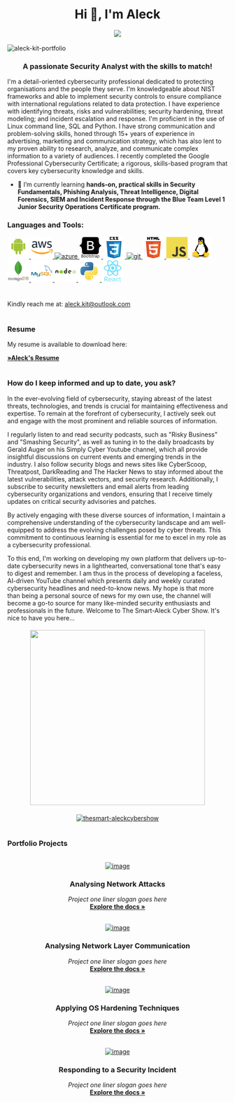 <h1 align="center">Hi 👋, I'm Aleck</h1>

<p align="center"> <img src="https://github.com/Aleck-Kit-Portfolio/Aleck-Kit-Portfolio/assets/16060702/5cb8dafb-6853-432b-920c-46efbae1c4c9"/> </p>

<p align="left"> <img src="https://komarev.com/ghpvc/?username=aleck-kit-portfolio&label=Profile%20views&color=0e75b6&style=flat" alt="aleck-kit-portfolio" /> </p>

<h3 align="center">A passionate Security Analyst with the skills to match!</h3>
<p>I'm a detail-oriented cybersecurity professional dedicated to protecting organisations and the people they serve. I'm knowledgeable about NIST frameworks and able to implement security controls to ensure compliance with international regulations related to data protection. I have experience with identifying threats, risks and vulnerabilities; security hardening, threat modeling; and incident escalation and response. I'm proficient in the use of Linux command line, SQL and Python. I have strong communication and problem-solving skills, honed through 15+ years of experience in advertising, marketing and communication strategy, which has also lent to my proven ability to research, analyze, and communicate complex information to a variety of audiences. I recently completed the Google Professional Cybersecurity Certificate; a rigorous, skills-based program that covers key cybersecurity knowledge and skills.</p>

- 🌱 I’m currently learning **hands-on, practical skills in Security Fundamentals, Phishing Analysis, Threat Intelligence, Digital Forensics, SIEM and Incident Response through the Blue Team Level 1 Junior Security Operations Certificate program.**

<h3 align="left">Languages and Tools:</h3>
<p align="left"> <a href="https://developer.android.com" target="_blank" rel="noreferrer"> <img src="https://raw.githubusercontent.com/devicons/devicon/master/icons/android/android-original-wordmark.svg" alt="android" width="50" height="50"/> </a> <a href="https://aws.amazon.com" target="_blank" rel="noreferrer"> <img src="https://raw.githubusercontent.com/devicons/devicon/master/icons/amazonwebservices/amazonwebservices-original-wordmark.svg" alt="aws" width="50" height="50"/> </a> <a href="https://azure.microsoft.com/en-in/" target="_blank" rel="noreferrer"> <img src="https://www.vectorlogo.zone/logos/microsoft_azure/microsoft_azure-icon.svg" alt="azure" width="50" height="50"/> </a> <a href="https://getbootstrap.com" target="_blank" rel="noreferrer"> <img src="https://raw.githubusercontent.com/devicons/devicon/master/icons/bootstrap/bootstrap-plain-wordmark.svg" alt="bootstrap" width="50" height="50"/> </a> <a href="https://www.w3schools.com/css/" target="_blank" rel="noreferrer"> <img src="https://raw.githubusercontent.com/devicons/devicon/master/icons/css3/css3-original-wordmark.svg" alt="css3" width="50" height="50"/> </a> <a href="https://git-scm.com/" target="_blank" rel="noreferrer"> <img src="https://www.vectorlogo.zone/logos/git-scm/git-scm-icon.svg" alt="git" width="50" height="50"/> </a> <a href="https://www.w3.org/html/" target="_blank" rel="noreferrer"> <img src="https://raw.githubusercontent.com/devicons/devicon/master/icons/html5/html5-original-wordmark.svg" alt="html5" width="50" height="50"/> </a> <a href="https://developer.mozilla.org/en-US/docs/Web/JavaScript" target="_blank" rel="noreferrer"> <img src="https://raw.githubusercontent.com/devicons/devicon/master/icons/javascript/javascript-original.svg" alt="javascript" width="50" height="50"/> </a> <a href="https://www.linux.org/" target="_blank" rel="noreferrer"> <img src="https://raw.githubusercontent.com/devicons/devicon/master/icons/linux/linux-original.svg" alt="linux" width="50" height="50"/> </a> <a href="https://www.mongodb.com/" target="_blank" rel="noreferrer"> <img src="https://raw.githubusercontent.com/devicons/devicon/master/icons/mongodb/mongodb-original-wordmark.svg" alt="mongodb" width="50" height="50"/> </a> <a href="https://www.mysql.com/" target="_blank" rel="noreferrer"> <img src="https://raw.githubusercontent.com/devicons/devicon/master/icons/mysql/mysql-original-wordmark.svg" alt="mysql" width="50" height="50"/> </a> <a href="https://nodejs.org" target="_blank" rel="noreferrer"> <img src="https://raw.githubusercontent.com/devicons/devicon/master/icons/nodejs/nodejs-original-wordmark.svg" alt="nodejs" width="50" height="50"/> </a> <a href="https://www.python.org" target="_blank" rel="noreferrer"> <img src="https://raw.githubusercontent.com/devicons/devicon/master/icons/python/python-original.svg" alt="python" width="50" height="50"/> </a> <a href="https://reactjs.org/" target="_blank" rel="noreferrer"> <img src="https://raw.githubusercontent.com/devicons/devicon/master/icons/react/react-original-wordmark.svg" alt="react" width="50" height="50"/> </a> </p>

<h1 align="center"></h1>

<p>Kindly reach me at: <a href="mailto:aleck.kit@outlook.com">aleck.kit@outlook.com</a></p> 

  


<h1 align="center"></h1>
<h3 align="left">Resume</h3>
<p>My resume is available to download here: </p>
<a href="https://drive.google.com/file/d/15RkkBGhJlNKQwefq-N_QCgrXbV8hJY-e/view?usp=sharing"><strong>»Aleck's Resume </strong></a>




<h1 align="center"></h1>

<h3 align="left">How do I keep informed and up to date, you ask?</h3>
<p> 
In the ever-evolving field of cybersecurity, staying abreast of the latest threats, technologies, and trends is crucial for maintaining effectiveness and expertise. To remain at the forefront of cybersecurity, I actively seek out and engage with the most prominent and reliable sources of information.

I regularly listen to and read security podcasts, such as "Risky Business" and "Smashing Security", as well as tuning in to the daily broadcasts by Gerald Auger on his Simply Cyber Youtube channel, which all provide insightful discussions on current events and emerging trends in the industry. I also follow security blogs and news sites like CyberScoop, Threatpost, DarkReading and The Hacker News to stay informed about the latest vulnerabilities, attack vectors, and security research. Additionally, I subscribe to security newsletters and email alerts from leading cybersecurity organizations and vendors, ensuring that I receive timely updates on critical security advisories and patches.

By actively engaging with these diverse sources of information, I maintain a comprehensive understanding of the cybersecurity landscape and am well-equipped to address the evolving challenges posed by cyber threats. This commitment to continuous learning is essential for me to excel in my role as a cybersecurity professional. 

To this end, I'm working on developing my own platform that delivers up-to-date cybersecurity news in a lighthearted, conversational tone that's easy to digest and remember. I am thus in the process of developing a faceless, AI-driven YouTube channel which presents daily and weekly curated cybersecurity headlines and need-to-know news. My hope is that more than being a personal source of news for my own use, the channel will become a go-to source for many like-minded security enthusiasts and professionals in the future. Welcome to The Smart-Aleck Cyber Show. It's nice to have you here... </p>


<div align="center">
  <img src="https://github.com/Aleck-Kit-Portfolio/Aleck-Kit-Portfolio/assets/16060702/c1f54cc1-02b0-4d60-a77f-6b5fafc76392" height="400" width="400" style="border: 5px solid #fff;"/>
</div>

<p align="center">
<a href="https://www.youtube.com/c/thesmart-aleckcybershow" target="blank"><img align="center" src="https://raw.githubusercontent.com/rahuldkjain/github-profile-readme-generator/master/src/images/icons/Social/youtube.svg" alt="thesmart-aleckcybershow" height="50" width="60" /></a>
</p>

<h1 align="center"></h1>
<h3 align="left">Portfolio Projects</h3>

<!-- PROJECT LOGO -->
<br />
<!-- UPDATE -->
<div align="center">
  <a href="Portfolio Project 1 Analysing Network Attacks.pdf">
    <img width="140" alt="image" src="https://user-images.githubusercontent.com/86282911/206632284-cb260f57-c612-4ab5-b92b-2172c341ab23.png">
  </a>
  <h3 align="center">Analysing Network Attacks</h3>
  <p align="center">
    <i>Project one liner slogan goes here</i>
    <br />
    <a href="Portfolio Project 1 Analysing Network Attacks.pdf"><strong>Explore the docs »</strong></a>
    <br />
    <br />
  </p>
</div>

<div align="center">
  <a href="Portfolio Project 2 Analysing Network Layer Communication.pdf">
    <img width="140" alt="image" src="https://user-images.githubusercontent.com/86282911/206632284-cb260f57-c612-4ab5-b92b-2172c341ab23.png">
  </a>
  <h3 align="center">Analysing Network Layer Communication</h3>
  <p align="center">
    <i>Project one liner slogan goes here</i>
    <br />
    <a href="Portfolio Project 2 Analysing Network Layer Communication.pdf"><strong>Explore the docs »</strong></a>
    <br />
    <br />
  </p>
</div>

<div align="center">
  <a href="Portfolio Project 3 Applying OS Hardening Techniques.pdf">
    <img width="140" alt="image" src="https://user-images.githubusercontent.com/86282911/206632284-cb260f57-c612-4ab5-b92b-2172c341ab23.png">
  </a>
  <h3 align="center">Applying OS Hardening Techniques</h3>
  <p align="center">
    <i>Project one liner slogan goes here</i>
    <br />
    <a href="Portfolio Project 3 Applying OS Hardening Techniques.pdf"><strong>Explore the docs »</strong></a>
    <br />
    <br />
  </p>
</div>

<div align="center">
  <a href="Portfolio Porject 4 Responding to a Security Incident.pdf">
    <img width="140" alt="image" src="https://user-images.githubusercontent.com/86282911/206632284-cb260f57-c612-4ab5-b92b-2172c341ab23.png">
  </a>
  <h3 align="center">Responding to a Security Incident</h3>
  <p align="center">
    <i>Project one liner slogan goes here</i>
    <br />
    <a href="Portfolio Porject 4 Responding to a Security Incident.pdf"><strong>Explore the docs »</strong></a>
    <br />
    <br />
  </p>
</div>

<h1 align="center"></h1>
